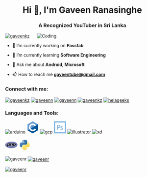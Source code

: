 <h1 align="center">Hi 👋, I'm Gaveen Ranasinghe</h1>
<h3 align="center">A Recognized YouTuber in Sri Lanka</h3>
<img align="right" alt="Coding" width="400" src="https://i.pinimg.com/originals/e8/f4/53/e8f453469a3ec97ecd354df465d73913.gif">


<p align="left"> <a href="https://twitter.com/Gaveenkz" target="blank"><img src="https://img.shields.io/twitter/follow/gaveenkz?logo=twitter&style=for-the-badge" alt="gaveenkz" /></a> </p>

- 🔭 I’m currently working on **Passfab**

- 🌱 I’m currently learning **Software Engineering**

- 💬 Ask me about **Android, Microsoft**

- 📫 How to reach me **gaveentube@gmail.com**

<h3 align="left">Connect with me:</h3>
<p align="left">
<a href="https://twitter.com/gaveenkz" target="blank"><img align="center" src="https://raw.githubusercontent.com/rahuldkjain/github-profile-readme-generator/master/src/images/icons/Social/twitter.svg" alt="gaveenkz" height="30" width="40" /></a>
<a href="https://linkedin.com/in/gaveenn" target="blank"><img align="center" src="https://raw.githubusercontent.com/rahuldkjain/github-profile-readme-generator/master/src/images/icons/Social/linked-in-alt.svg" alt="gaveenn" height="30" width="40" /></a>
<a href="https://fb.com/gaveenn" target="blank"><img align="center" src="https://raw.githubusercontent.com/rahuldkjain/github-profile-readme-generator/master/src/images/icons/Social/facebook.svg" alt="gaveenn" height="30" width="40" /></a>
<a href="https://instagram.com/gaveenkz" target="blank"><img align="center" src="https://raw.githubusercontent.com/rahuldkjain/github-profile-readme-generator/master/src/images/icons/Social/instagram.svg" alt="gaveenkz" height="30" width="40" /></a>
<a href="https://www.youtube.com/c/helageeks" target="blank"><img align="center" src="https://raw.githubusercontent.com/rahuldkjain/github-profile-readme-generator/master/src/images/icons/Social/youtube.svg" alt="helageeks" height="30" width="40" /></a>
</p>

<h3 align="left">Languages and Tools:</h3>
<p align="left"> <a href="https://developer.android.com" target="_blank" rel="noreferrer">  <img src="https://cdn.worldvectorlogo.com/logos/arduino-1.svg" alt="arduino" width="40" height="40"/> </a> <a href="https://azure.microsoft.com/en-in/" target="_blank" rel="noreferrer">  <img src="https://raw.githubusercontent.com/devicons/devicon/master/icons/c/c-original.svg" alt="c" width="40" height="40"/> </a> <a href="https://www.w3schools.com/cs/" target="_blank" rel="noreferrer">  <img src="https://www.vectorlogo.zone/logos/google_cloud/google_cloud-icon.svg" alt="gcp" width="40" height="40"/> </a> <a href="https://git-scm.com/" target="_blank" rel="noreferrer"> <img src="https://raw.githubusercontent.com/devicons/devicon/master/icons/photoshop/photoshop-line.svg" alt="photoshop" width="40" height="40"/> </a> <a href="https://www.php.net" target="_blank" rel="noreferrer">  <img src="https://www.vectorlogo.zone/logos/adobe_illustrator/adobe_illustrator-icon.svg" alt="illustrator" width="40" height="40"/> </a> <a href="https://developer.mozilla.org/en-US/docs/Web/JavaScript" target="_blank" rel="noreferrer">  <img src="https://cdn.worldvectorlogo.com/logos/adobe-xd.svg" alt="xd" width="40" height="40"/> </a> </p>   <img src="https://raw.githubusercontent.com/devicons/devicon/master/icons/php/php-original.svg" alt="php" width="40" height="40"/> </a> <a href="https://www.python.org" target="_blank" rel="noreferrer"> <img src="https://raw.githubusercontent.com/devicons/devicon/master/icons/python/python-original.svg" alt="python" width="40" height="40"/> </a> <a href="https://reactjs.org/" target="_blank" rel="noreferrer">  

<p><img align="left" src="https://github-readme-stats.vercel.app/api/top-langs?username=gaveenr&show_icons=true&locale=en&layout=compact" alt="gaveenr" /></p>

<p>&nbsp;<img align="center" src="https://github-readme-stats.vercel.app/api?username=gaveenr&show_icons=true&locale=en" alt="gaveenr" /></p>

<p><img align="center" src="https://github-readme-streak-stats.herokuapp.com/?user=gaveenr&" alt="gaveenr" /></p>

